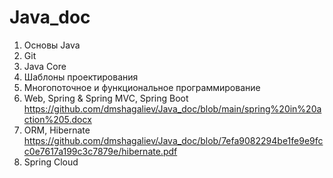 # Java_doc
1.	Основы Java
2.	Git
3.	Java Core
4.	Шаблоны проектирования
5.	Многопоточное и функциональное программирование
6.	Web, Spring & Spring MVC, Spring Boot https://github.com/dmshagaliev/Java_doc/blob/main/spring%20in%20action%205.docx
7.	ORM, Hibernate https://github.com/dmshagaliev/Java_doc/blob/7efa9082294be1fe9e9fcc0e7617a199c3c7879e/hibernate.pdf
8.	Spring Cloud
